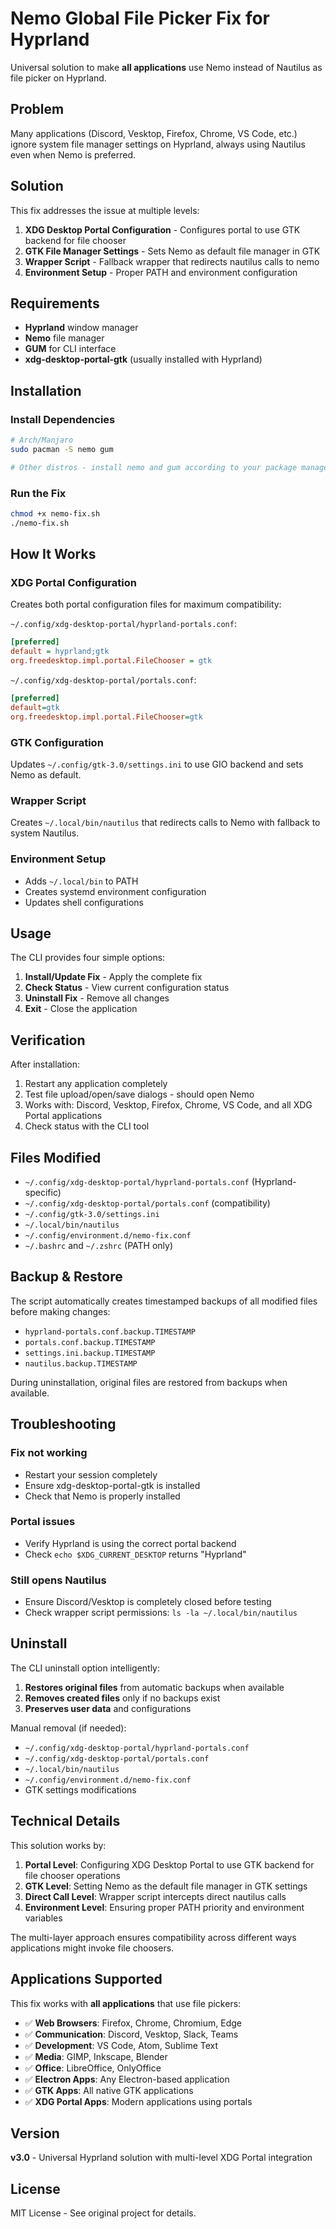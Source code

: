 # Nemo Global File Picker Fix for Hyprland

Universal solution to make **all applications** use Nemo instead of Nautilus as file picker on Hyprland.

## Problem

Many applications (Discord, Vesktop, Firefox, Chrome, VS Code, etc.) ignore system file manager settings on Hyprland, always using Nautilus even when Nemo is preferred.

## Solution

This fix addresses the issue at multiple levels:

1. **XDG Desktop Portal Configuration** - Configures portal to use GTK backend for file chooser
2. **GTK File Manager Settings** - Sets Nemo as default file manager in GTK
3. **Wrapper Script** - Fallback wrapper that redirects nautilus calls to nemo
4. **Environment Setup** - Proper PATH and environment configuration

## Requirements

- **Hyprland** window manager
- **Nemo** file manager
- **GUM** for CLI interface
- **xdg-desktop-portal-gtk** (usually installed with Hyprland)

## Installation

### Install Dependencies

```bash
# Arch/Manjaro
sudo pacman -S nemo gum

# Other distros - install nemo and gum according to your package manager
```

### Run the Fix

```bash
chmod +x nemo-fix.sh
./nemo-fix.sh
```

## How It Works

### XDG Portal Configuration
Creates both portal configuration files for maximum compatibility:

`~/.config/xdg-desktop-portal/hyprland-portals.conf`:
```ini
[preferred]
default = hyprland;gtk
org.freedesktop.impl.portal.FileChooser = gtk
```

`~/.config/xdg-desktop-portal/portals.conf`:
```ini
[preferred]
default=gtk
org.freedesktop.impl.portal.FileChooser=gtk
```

### GTK Configuration
Updates `~/.config/gtk-3.0/settings.ini` to use GIO backend and sets Nemo as default.

### Wrapper Script
Creates `~/.local/bin/nautilus` that redirects calls to Nemo with fallback to system Nautilus.

### Environment Setup
- Adds `~/.local/bin` to PATH
- Creates systemd environment configuration
- Updates shell configurations

## Usage

The CLI provides four simple options:

1. **Install/Update Fix** - Apply the complete fix
2. **Check Status** - View current configuration status
3. **Uninstall Fix** - Remove all changes
4. **Exit** - Close the application

## Verification

After installation:

1. Restart any application completely
2. Test file upload/open/save dialogs - should open Nemo
3. Works with: Discord, Vesktop, Firefox, Chrome, VS Code, and all XDG Portal applications
4. Check status with the CLI tool

## Files Modified

- `~/.config/xdg-desktop-portal/hyprland-portals.conf` (Hyprland-specific)
- `~/.config/xdg-desktop-portal/portals.conf` (compatibility)
- `~/.config/gtk-3.0/settings.ini`
- `~/.local/bin/nautilus`
- `~/.config/environment.d/nemo-fix.conf`
- `~/.bashrc` and `~/.zshrc` (PATH only)

## Backup & Restore

The script automatically creates timestamped backups of all modified files before making changes:
- `hyprland-portals.conf.backup.TIMESTAMP`
- `portals.conf.backup.TIMESTAMP`
- `settings.ini.backup.TIMESTAMP`
- `nautilus.backup.TIMESTAMP`

During uninstallation, original files are restored from backups when available.

## Troubleshooting

### Fix not working
- Restart your session completely
- Ensure xdg-desktop-portal-gtk is installed
- Check that Nemo is properly installed

### Portal issues
- Verify Hyprland is using the correct portal backend
- Check `echo $XDG_CURRENT_DESKTOP` returns "Hyprland"

### Still opens Nautilus
- Ensure Discord/Vesktop is completely closed before testing
- Check wrapper script permissions: `ls -la ~/.local/bin/nautilus`

## Uninstall

The CLI uninstall option intelligently:
1. **Restores original files** from automatic backups when available
2. **Removes created files** only if no backups exist
3. **Preserves user data** and configurations

Manual removal (if needed):
- `~/.config/xdg-desktop-portal/hyprland-portals.conf`
- `~/.config/xdg-desktop-portal/portals.conf`
- `~/.local/bin/nautilus`
- `~/.config/environment.d/nemo-fix.conf`
- GTK settings modifications

## Technical Details

This solution works by:

1. **Portal Level**: Configuring XDG Desktop Portal to use GTK backend for file chooser operations
2. **GTK Level**: Setting Nemo as the default file manager in GTK settings
3. **Direct Call Level**: Wrapper script intercepts direct nautilus calls
4. **Environment Level**: Ensuring proper PATH priority and environment variables

The multi-layer approach ensures compatibility across different ways applications might invoke file choosers.

## Applications Supported

This fix works with **all applications** that use file pickers:

- ✅ **Web Browsers**: Firefox, Chrome, Chromium, Edge
- ✅ **Communication**: Discord, Vesktop, Slack, Teams
- ✅ **Development**: VS Code, Atom, Sublime Text
- ✅ **Media**: GIMP, Inkscape, Blender
- ✅ **Office**: LibreOffice, OnlyOffice
- ✅ **Electron Apps**: Any Electron-based application
- ✅ **GTK Apps**: All native GTK applications
- ✅ **XDG Portal Apps**: Modern applications using portals

## Version

**v3.0** - Universal Hyprland solution with multi-level XDG Portal integration

## License

MIT License - See original project for details.
